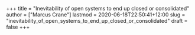 +++
title = "Inevitability of open systems to end up closed or consolidated"
author = ["Marcus Crane"]
lastmod = 2020-06-18T22:50:41+12:00
slug = "inevitability_of_open_systems_to_end_up_closed_or_consolidated"
draft = false
+++
